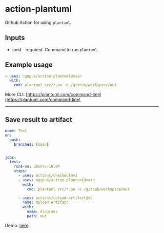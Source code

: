 # action-plantuml

Github Action for using `plantuml`.

## Inputs

- cmd - required. Command to run `plantuml`.

## Example usage

```yaml
- uses: ngupuk/action-plantuml@main
  with:
    cmd: plantuml src/*.pu -o /github/workspace/out
```

More CLI: [https://plantuml.com/command-line](https://plantuml.com/command-line)

---

## Save result to artifact

```yaml
name: Test
on:
  push:
    branches: [main]


jobs:
  test:
    runs-on: ubuntu-18.04
    steps:
      - uses: actions/checkout@v2
      - uses: ngupuk/action-plantuml@main
        with:
          cmd: plantuml src/*.pu -o /github/workspace/out

      - uses: actions/upload-artifact@v2
        name: Upload Artifact
        with:
          name: diagrams
          path: out
```

Demo: [here](https://github.com/ngupuk/action-plantuml/actions/runs/410040629)